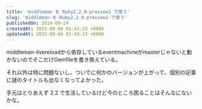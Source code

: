 ```yaml
---
title: 'middleman を Ruby2.2.0-preview1 で使う'
slug: 'middleman-を-Ruby2.2.0-preview1-で使う'
publishedOn: 2014-09-24
createdAt: 2015-08-06 01:43:33 +0900
updatedAt: 2015-08-06 01:43:33 +0900
---
```

middleman-livereloadから依存しているeventmachineがmasterじゃないと動かないのでそこだけGemfileを書き換えている。

それ以外は特に問題ないし、ついでに何かのバージョンが上がって、個別の記事に謎のタイトルも出なくなってよかった。

手元はとりあえず 2.2 で生活しているけど今のところ困ることはそんなにないかな。
